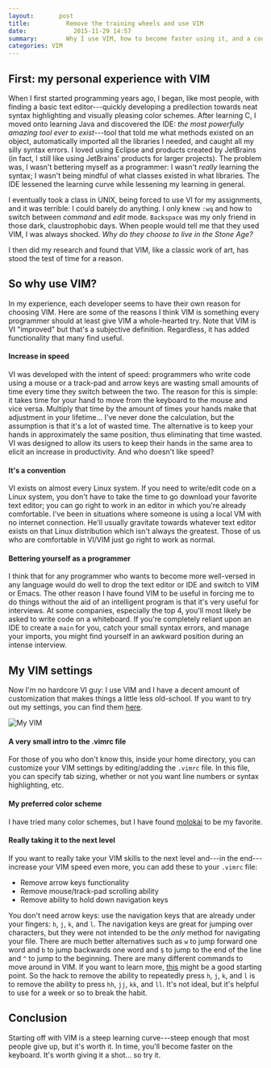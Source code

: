 ```yaml
---
layout:		  post
title:			Remove the training wheels and use VIM
date:			  2015-11-29 14:57
summary:		Why I use VIM, how to become faster using it, and a cool trick I learned to take your VIM mastery to the next level
categories:	VIM
---
```


## First: my personal experience with VIM
When I first started programming years ago, I began, like most people, with finding a basic text editor---quickly developing a predilection towards neat syntax highlighting and visually pleasing color schemes. After learning C, I moved onto learning Java and discovered the IDE: *the most powerfully amazing tool ever to exist*---tool that told me what methods existed on an object, automatically imported all the libraries I needed, and caught all my silly syntax errors. I loved using Eclipse and products created by JetBrains (in fact, I still like using JetBrains' products for larger projects). The problem was, I wasn't bettering myself as a programmer: I wasn't *really* learning the syntax; I wasn't being mindful of what classes existed in what libraries. The IDE lessened the learning curve while lessening my learning in general. 

I eventually took a class in UNIX, being forced to use VI for my assignments, and it was terrible: I could barely do anything. I only knew `:wq` and how to switch between *command* and *edit* mode. `Backspace` was my only friend in those dark, claustrophobic days. When people would tell me that they used VIM, I was always shocked. *Why do they choose to live in the Stone Age?* 

I then did my research and found that VIM, like a classic work of art, has stood the test of time for a reason.

## So why use VIM?
In my experience, each developer seems to have their own reason for choosing VIM. Here are some of the reasons I think VIM is something every programmer should at least give VIM a whole-hearted try. Note that VIM is VI "improved" but that's a subjective definition. Regardless, it has added functionality that many find useful.

#### Increase in speed
VI was developed with the intent of speed: programmers who write code using a mouse or a track-pad and arrow keys are wasting small amounts of time every time they switch between the two. The reason for this is simple: it takes time for your hand to move from the keyboard to the mouse and vice versa. Multiply that time by the amount of times your hands make that adjustment in your lifetime... I've never done the calculation, but the assumption is that it's a lot of wasted time. The alternative is to keep your hands in approximately the same position, thus eliminating that time wasted. VI was designed to allow its users to keep their hands in the same area to elicit an increase in productivity. And who doesn't like speed?

#### It's a convention
VI exists on almost every Linux system. If you need to write/edit code on a Linux system, you don't have to take the time to go download your favorite text editor; you can go right to work in an editor in which you're already comfortable. I've been in situations where someone is using a local VM with no internet connection. He'll usually gravitate towards whatever text editor exists on that Linux distribution which isn't always the greatest. Those of us who are comfortable in VI/VIM just go right to work as normal.

#### Bettering yourself as a programmer
I think that for any programmer who wants to become more well-versed in any language would do well to drop the text editor or IDE and switch to VIM or Emacs. The other reason I have found VIM to be useful in forcing me to do things without the aid of an intelligent program is that it's very useful for interviews. At some companies, especially the top 4, you'll most likely be asked to write code on a whiteboard. If you're completely reliant upon an IDE to create a `main` for you, catch your small syntax errors, and manage your imports, you might find yourself in an awkward position during an intense interview.


## My VIM settings
Now I'm no hardcore VI guy: I use VIM and I have a decent amount of customization that makes things a little less old-school. If you want to try out my settings, you can find them [here](https://github.com/zakrywilson/vim-customization).

![My VIM](http://i.imgur.com/qQIez5a.png)

#### A very small intro to the .vimrc file
For those of you who don't know this, inside your home directory, you can customize your VIM settings by editing/adding the `.vimrc` file. In this file, you can specify tab sizing, whether or not you want line numbers or syntax highlighting, etc.

#### My preferred color scheme
I have tried many color schemes, but I have found [molokai](https://github.com/tomasr/molokai) to be my favorite.

#### Really taking it to the next level
If you want to really take your VIM skills to the next level and---in the end---increase your VIM speed even more, you can add these to your `.vimrc` file: 

* Remove arrow keys functionality
* Remove mouse/track-pad scrolling ability
* Remove ability to hold down navigation keys

You don't need arrow keys: use the navigation keys that are already under your fingers: `h`, `j`, `k`, and `l`. The navigation keys are great for jumping over characters, but they were not intended to be the *only* method for navigating your file. There are much better alternatives such as `w` to jump forward one word and `b` to jump backwards one word and `$` to jump to the end of the line and `^` to jump to the beginning. There are many different commands to move around in VIM. If you want to learn more, [this](http://vim.rtorr.com/) might be a good starting point. So the hack to remove the ability to repeatedly press `h`, `j`, `k`, and `l` is to remove the ability to press `hh`, `jj`, `kk`, and `ll`. It's not ideal, but it's helpful to use for a week or so to break the habit.

## Conclusion
Starting off with VIM is a steep learning curve---steep enough that most people give up, but it's worth it. In time, you'll become faster on the keyboard. It's worth giving it a shot... so try it.